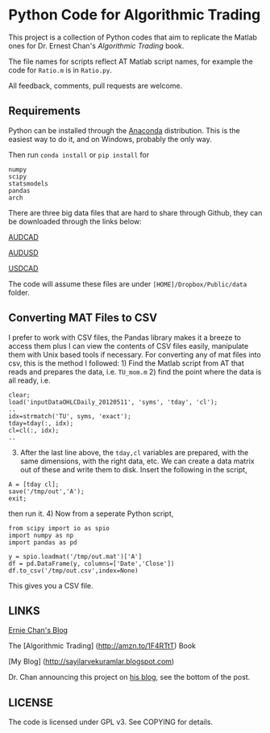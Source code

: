# Python Code for Algorithmic Trading

This project is a collection of Python codes that aim to replicate the
Matlab ones for Dr. Ernest Chan's *Algorithmic Trading* book.

The file names for scripts reflect AT Matlab script names, for example 
the code for `Ratio.m` is in `Ratio.py`.

All feedback, comments, pull requests are welcome. 

## Requirements

Python can be installed through the [Anaconda](http://continuum.io/downloads) distribution. 
This is the easiest way to do it, and on Windows, probably the only way.

Then run `conda install` or `pip install` for

```
numpy
scipy
statsmodels
pandas
arch
```

There are three big data files that are hard to share through Github,
they can be downloaded through the links below:

[AUDCAD](https://dl.dropboxusercontent.com/u/1570604/data/inputData_AUDCAD_20120426.mat)

[AUDUSD](https://dl.dropboxusercontent.com/u/1570604/data/inputData_AUDUSD_20120426.mat)

[USDCAD](https://dl.dropboxusercontent.com/u/1570604/data/inputData_USDCAD_20120426.mat)

The code will assume these files are under `[HOME]/Dropbox/Public/data` folder.

## Converting MAT Files to CSV

I prefer to work with CSV files, the Pandas library makes it a breeze
to access them plus I can view the contents of CSV files easily,
manipulate them with Unix based tools if necessary. For converting any
of mat files into csv, this is the method I followed: 1) Find the
Matlab script from AT that reads and prepares the data,
i.e. `TU_mom.m` 2) find the point where the data is all ready, i.e.

```
clear;
load('inputDataOHLCDaily_20120511', 'syms', 'tday', 'cl');
..
idx=strmatch('TU', syms, 'exact');
tday=tday(:, idx);
cl=cl(:, idx);
..
```

3) After the last line above, the `tday,cl` variables are prepared, with
the same dimensions, with the right data, etc. We can create a data 
matrix out of these and write them to disk. Insert the following in 
the script,

```
A = [tday cl];
save('/tmp/out','A');
exit;
```

then run it. 4) Now from a seperate Python script,

```
from scipy import io as spio
import numpy as np
import pandas as pd

y = spio.loadmat('/tmp/out.mat')['A']
df = pd.DataFrame(y, columns=['Date','Close'])
df.to_csv('/tmp/out.csv',index=None)
```

This gives you a CSV file.

## LINKS

[Ernie Chan's Blog](http://epchan.blogspot.com)

The [Algorithmic Trading] (http://amzn.to/1F4RTtT) Book

[My Blog] (http://sayilarvekuramlar.blogspot.com)

Dr. Chan announcing this project on [his blog](http://epchan.blogspot.de/2015/09/interview-with-euan-sinclair.html), see the bottom of the post.

## LICENSE

The code is licensed under GPL v3. See COPYING for details.
